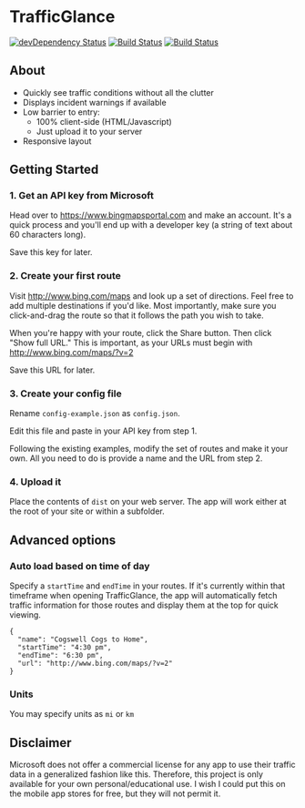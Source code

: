 # TrafficGlance

[![devDependency Status](https://david-dm.org/jayfinch/traffic-glance/dev-status.svg?theme=shields.io)](https://david-dm.org/jayfinch/traffic-glance#info=devDependencies) [![Build Status](https://travis-ci.org/jayfinch/traffic-glance.svg?branch=master)](https://travis-ci.org/jayfinch/traffic-glance) [![Build Status](https://travis-ci.org/jayfinch/traffic-glance.svg?branch=develop)](https://travis-ci.org/jayfinch/traffic-glance)

## About

* Quickly see traffic conditions without all the clutter
* Displays incident warnings if available
* Low barrier to entry:
	* 100% client-side (HTML/Javascript)
	* Just upload it to your server
* Responsive layout

## Getting Started

### 1. Get an API key from Microsoft

Head over to https://www.bingmapsportal.com and make an account. It's a quick process and you'll end up with a developer key (a string of text about 60 characters long).

Save this key for later.

### 2. Create your first route

Visit http://www.bing.com/maps and look up a set of directions. Feel free to add multiple destinations if you'd like. Most importantly, make sure you click-and-drag the route so that it follows the path you wish to take.

When you're happy with your route, click the Share button. Then click "Show full URL." This is important, as your URLs must begin with http://www.bing.com/maps/?v=2

Save this URL for later.

### 3. Create your config file

Rename `config-example.json` as `config.json`.

Edit this file and paste in your API key from step 1.

Following the existing examples, modify the set of routes and make it your own. All you need to do is provide a name and the URL from step 2.

### 4. Upload it

Place the contents of `dist` on your web server. The app will work either at the root of your site or within a subfolder.

## Advanced options

### Auto load based on time of day

Specify a `startTime` and `endTime` in your routes. If it's currently within that timeframe when opening TrafficGlance, the app will automatically fetch traffic information for those routes and display them at the top for quick viewing.

	{
	  "name": "Cogswell Cogs to Home",
	  "startTime": "4:30 pm",
	  "endTime": "6:30 pm",
	  "url": "http://www.bing.com/maps/?v=2"
	}

### Units
You may specify units as `mi` or `km`

## Disclaimer

Microsoft does not offer a commercial license for any app to use their traffic data in a generalized fashion like this. Therefore, this project is only available for your own personal/educational use. I wish I could put this on the mobile app stores	for free, but they will not permit it.
